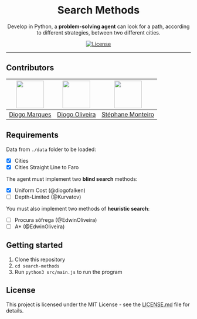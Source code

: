 <h1 align="center">
Search Methods
</h1>

<p align="center">Develop in Python, a <b>problem-solving agent</b> can look for a path, according to different strategies, between two different cities.</p>

<p align="center">
  <a href="https://github.com/diogofalken/cygnus/commits/master">
  </a>
  <a href="https://opensource.org/licenses/MIT">
    <img src="https://img.shields.io/github/license/rocketseat/youtube-challenge-electron-tray?color=%237159c1&logo=mit" alt="License">
  </a>
</p>

<hr>

## Contributors

| [<img src="https://avatars3.githubusercontent.com/u/39312512?s=400&v=4" width="75px;"/>](https://github.com/diogofalken) | [<img src="https://avatars1.githubusercontent.com/u/39379560?s=460&u=2848ecc09562ebe2867d3388d6153ee1cbf9c09f&v=4" width="75px;"/>](https://github.com/EdwinOliveira) | [<img src="https://avatars0.githubusercontent.com/u/45761535?s=400&u=a32bc4e573e0cb561c4208984d24b3d4979e728e&v=4" width="75px;"/>](https://github.com/Kurvatov) |
| :----------------------------------------------------------------------------------------------------------------------: | :-------------------------------------------------------------------------------------------------------------------------------------------------------------------: | :--------------------------------------------------------------------------------------------------------------------------------------------------------------: |
|                                     [Diogo Marques](https://github.com/diogofalken)                                      |                                                          [Diogo Oliveira](https://github.com/EdwinOliveira)                                                           |                                                         [Stéphane Monteiro](https://github.com/Kurvatov)                                                         |

## Requirements

Data from `./data` folder to be loaded:

- [x] Cities
- [x] Cities Straight Line to Faro

The agent must implement two **blind search** methods:

- [x] Uniform Cost (@diogofalken)
- [ ] Depth-Limited (@Kurvatov)

You must also implement two methods of **heuristic search**:

- [ ] Procura sôfrega (@EdwinOliveira)
- [ ] A\* (@EdwinOliveira)

## Getting started

1. Clone this repository
2. `cd search-methods`<br />
3. Run `python3 src/main.js` to run the program

## License

This project is licensed under the MIT License - see the [LICENSE.md](LICENSE.md) file for details.
